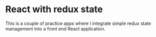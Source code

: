 # React with redux state

This is a couple of practice apps where I integrate simple redux state management into a front end React application.
